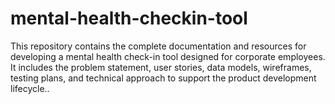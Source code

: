 # mental-health-checkin-tool
This repository contains the complete documentation and resources for developing a mental health check-in tool designed for corporate employees. It includes the problem statement, user stories, data models, wireframes, testing plans, and technical approach to support the product development lifecycle..
